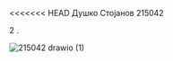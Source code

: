 <<<<<<< HEAD
Душко Стојанов 215042

2 .

![215042 drawio (1)](https://github.com/dulestojanov/SI_2024_lab2_215042/assets/166952471/9fe733c6-5f9e-46d3-8427-126b13b09754)
